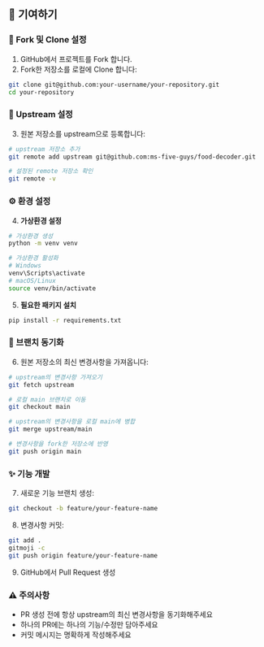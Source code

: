 ## 🤝 기여하기

### 🔄 Fork 및 Clone 설정
1. GitHub에서 프로젝트를 Fork 합니다.
2. Fork한 저장소를 로컬에 Clone 합니다:
```bash
git clone git@github.com:your-username/your-repository.git
cd your-repository
```

### 🔗 Upstream 설정
3. 원본 저장소를 upstream으로 등록합니다:
```bash
# upstream 저장소 추가
git remote add upstream git@github.com:ms-five-guys/food-decoder.git

# 설정된 remote 저장소 확인
git remote -v
```

### ⚙️ 환경 설정
4. **가상환경 설정**
```bash
# 가상환경 생성
python -m venv venv

# 가상환경 활성화
# Windows
venv\Scripts\activate
# macOS/Linux
source venv/bin/activate
```

5. **필요한 패키지 설치**
```bash
pip install -r requirements.txt
```

### 🔄 브랜치 동기화
6. 원본 저장소의 최신 변경사항을 가져옵니다:
```bash
# upstream의 변경사항 가져오기
git fetch upstream

# 로컬 main 브랜치로 이동
git checkout main

# upstream의 변경사항을 로컬 main에 병합
git merge upstream/main

# 변경사항을 fork한 저장소에 반영
git push origin main
```

### ✨ 기능 개발
7. 새로운 기능 브랜치 생성:
```bash
git checkout -b feature/your-feature-name
```

8. 변경사항 커밋:
```bash
git add .
gitmoji -c
git push origin feature/your-feature-name
```

9. GitHub에서 Pull Request 생성

### ⚠️ 주의사항
- PR 생성 전에 항상 upstream의 최신 변경사항을 동기화해주세요
- 하나의 PR에는 하나의 기능/수정만 담아주세요
- 커밋 메시지는 명확하게 작성해주세요 